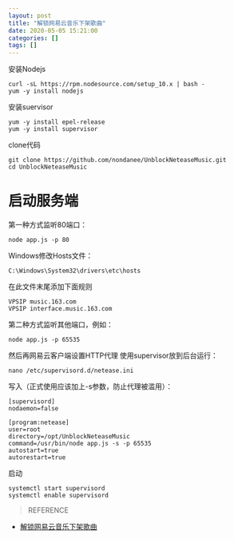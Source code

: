 ```yaml
---
layout: post
title: "解锁网易云音乐下架歌曲"
date: 2020-05-05 15:21:00
categories: []
tags: []
---
```

安装Nodejs
```shell
curl -sL https://rpm.nodesource.com/setup_10.x | bash -
yum -y install nodejs
```
安装suervisor
```shell
yum -y install epel-release
yum -y install supervisor
```
clone代码
```shell
git clone https://github.com/nondanee/UnblockNeteaseMusic.git
cd UnblockNeteaseMusic
```
# 启动服务端
第一种方式监听80端口：
```shell
node app.js -p 80
```
Windows修改Hosts文件：
```shell
C:\Windows\System32\drivers\etc\hosts
```
在此文件末尾添加下面规则
```shell
VPSIP music.163.com
VPSIP interface.music.163.com
```

第二种方式监听其他端口，例如：
```shell
node app.js -p 65535
```
然后再网易云客户端设置HTTP代理
使用supervisor放到后台运行：
```shell
nano /etc/supervisord.d/netease.ini
```
写入（正式使用应该加上-s参数，防止代理被滥用）：
```shell
[supervisord]
nodaemon=false

[program:netease]
user=root
directory=/opt/UnblockNeteaseMusic
command=/usr/bin/node app.js -s -p 65535
autostart=true
autorestart=true
```
启动
```shell
systemctl start supervisord
systemctl enable supervisord
```

> REFERENCE
- <a href="https://www.ecsoe.com/archives/26.html">解锁网易云音乐下架歌曲</a>